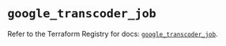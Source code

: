# `google_transcoder_job`

Refer to the Terraform Registry for docs: [`google_transcoder_job`](https://registry.terraform.io/providers/hashicorp/google-beta/6.16.0/docs/resources/google_transcoder_job).

